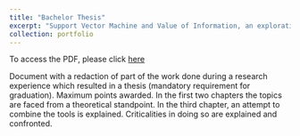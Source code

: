 ```yaml
---
title: "Bachelor Thesis"
excerpt: "Support Vector Machine and Value of Information, an exploration, 202 <br/><img src='/images/rec_dat_thesis.jpg'>"
collection: portfolio
---
```

To access the PDF, please click [here](http://simonegiancola09.github.io/files/Support_vector_machine_and_value_of_information_an_exploration.pdf)

Document with a redaction of part of the work done during a research experience which resulted in a thesis (mandatory requirement for graduation). Maximum points awarded.
In the first two chapters the topics are faced from a theoretical standpoint. In the third chapter, an attempt to combine the tools is explained. Criticalities in doing so are explained and confronted.
